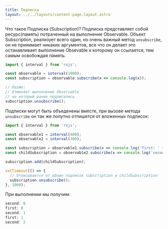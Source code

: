 ```yaml
---
title: Подписка
layout: ../../layouts/content-page.layout.astro
---
```


Что такое Подписка (Subscription)? Подписка представляет собой ресурс(память) потраченный на выполнение Observable. Объект Subscription, реализует всего один, но очень важный метод `unsubscribe`, он не принимает никаких аргументов, все что он делает это останавливает выполнение Obsevable к которому он ссылается, тем самым освобождая память.

```js
import { interval } from 'rxjs';

const observable = interval(1000);
const subscription = observable.subscribe(x => console.log(x));

// Позже:
// Отменяет выполнение Observable
// на который ранее подписались
subscription.unsubscribe();
```

Подписки могут быть объеденены вместе, при вызове метода `unsubscribe` он так же попутно отпишется от вложенных подписок:

```js
import { interval } from 'rxjs';

const observable1 = interval(400);
const observable2 = interval(300);

const subscription = observable1.subscribe(x => console.log('first: ' + x));
const childSubscription = observable2.subscribe(x => console.log('second: ' + x));

subscription.add(childSubscription);

setTimeout(() => {
  // Отписывается от обоих подписок subscription и childSubscription
  subscription.unsubscribe();
}, 1000);
```

При выполнении мы получим:

```js
second: 0
first: 0
second: 1
first: 1
second: 2
```
